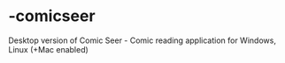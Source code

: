 # -comicseer
Desktop version of Comic Seer - Comic reading application for Windows, Linux (+Mac enabled)
